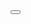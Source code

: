 <button>
  <BellRegular ariaLabel="View notifications" />
</button>
<!-- Screen reader reads: "View notifications button" -->
